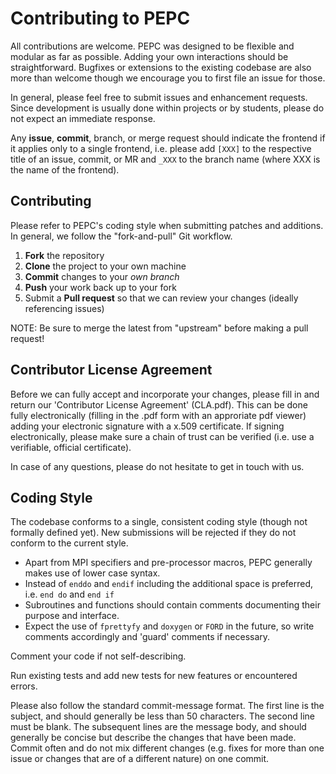 Contributing to PEPC
====================

All contributions are welcome. PEPC was designed to be flexible and modular as
far as possible. Adding your own interactions should be straightforward.
Bugfixes or extensions to the existing codebase are also more than welcome
though we encourage you to first file an issue for those.

In general, please feel free to submit issues and enhancement requests. Since
development is usually done within projects or by students, please do not expect
an immediate response.

Any **issue**, **commit**, branch, or merge request should indicate the
frontend if it applies only to a single frontend, i.e. please add `[XXX]` to the
respective title of an issue, commit, or MR and `_XXX` to the branch name (where
XXX is the name of the frontend).

Contributing
------------

Please refer to PEPC's coding style when submitting patches and additions. In
general, we follow the "fork-and-pull" Git workflow.

  1. **Fork** the repository
  2. **Clone** the project to your own machine
  3. **Commit** changes to your _own branch_
  4. **Push** your work back up to your fork
  5. Submit a **Pull request** so that we can review your changes
     (ideally referencing issues)

NOTE: Be sure to merge the latest from "upstream" before making a pull request!

Contributor License Agreement
-----------------------------

Before we can fully accept and incorporate your changes, please fill in and
return our 'Contributor License Agreement' (CLA.pdf). This can be done fully
electronically (filling in the .pdf form with an approriate pdf viewer) adding
your electronic signature with a x.509 certificate. If signing electronically,
please make sure a chain of trust can be verified (i.e. use a verifiable,
official certificate).

In case of any questions, please do not hesitate to get in touch with us.

Coding Style
------------

The codebase conforms to a single, consistent coding style (though not formally
defined yet). New submissions will be rejected if they do not conform to the
current style.
   * Apart from MPI specifiers and pre-processor macros, PEPC generally
     makes use of lower case syntax.
   * Instead of `enddo` and `endif` including the additional space is
     preferred, i.e. `end do` and `end if`
   * Subroutines and functions should contain comments documenting their
     purpose and interface.
   * Expect the use of `fprettyfy` and `doxygen` or `FORD` in the future, so
     write comments accordingly and 'guard' comments if necessary.

Comment your code if not self-describing.

Run existing tests and add new tests for new features or encountered errors.

Please also follow the standard commit-message format. The first line is the
subject, and should generally be less than 50 characters. The second line must
be blank. The subsequent lines are the message body, and should generally be
concise but describe the changes that have been made. Commit often and do not
mix different changes (e.g. fixes for more than one issue or changes that are of
a different nature) on one commit.
